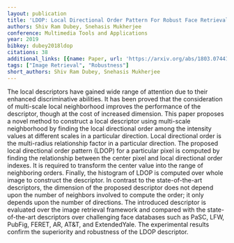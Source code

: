 ```yaml
---
layout: publication
title: 'LDOP: Local Directional Order Pattern For Robust Face Retrieval'
authors: Shiv Ram Dubey, Snehasis Mukherjee
conference: Multimedia Tools and Applications
year: 2019
bibkey: dubey2018ldop
citations: 38
additional_links: [{name: Paper, url: 'https://arxiv.org/abs/1803.07441'}]
tags: ["Image Retrieval", "Robustness"]
short_authors: Shiv Ram Dubey, Snehasis Mukherjee
---
```

The local descriptors have gained wide range of attention due to their
enhanced discriminative abilities. It has been proved that the consideration of
multi-scale local neighborhood improves the performance of the descriptor,
though at the cost of increased dimension. This paper proposes a novel method
to construct a local descriptor using multi-scale neighborhood by finding the
local directional order among the intensity values at different scales in a
particular direction. Local directional order is the multi-radius relationship
factor in a particular direction. The proposed local directional order pattern
(LDOP) for a particular pixel is computed by finding the relationship between
the center pixel and local directional order indexes. It is required to
transform the center value into the range of neighboring orders. Finally, the
histogram of LDOP is computed over whole image to construct the descriptor. In
contrast to the state-of-the-art descriptors, the dimension of the proposed
descriptor does not depend upon the number of neighbors involved to compute the
order; it only depends upon the number of directions. The introduced descriptor
is evaluated over the image retrieval framework and compared with the
state-of-the-art descriptors over challenging face databases such as PaSC, LFW,
PubFig, FERET, AR, AT&T, and ExtendedYale. The experimental results confirm the
superiority and robustness of the LDOP descriptor.